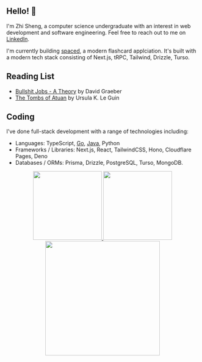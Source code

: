 ## Hello! 👋

I'm Zhi Sheng, a computer science undergraduate with an interest in web development and software engineering.
Feel free to reach out to me on [LinkedIn](https://www.linkedin.com/in/cheng-zhi-sheng/).

I'm currently building [spaced](https://spaced-coral-xi.vercel.app/), a modern flashcard applciation.
It's built with a modern tech stack consisting of Next.js, tRPC, Tailwind, Drizzle, Turso.

## Reading List

- [Bullshit Jobs - A Theory](https://www.goodreads.com/book/show/34466958-bullshit-jobs) by David Graeber
- [The Tombs of Atuan](https://www.goodreads.com/book/show/13662.The_Tombs_of_Atuan) by Ursula K. Le Guin

## Coding

I've done full-stack development with a range of technologies including:
- Languages: TypeScript, [Go](https://github.com/tim-pipi/cloudwego-api-gateway), [Java](https://github.com/AY2324S1-CS2103T-W17-2/tp/), Python
- Frameworks / Libraries: Next.js, React, TailwindCSS, Hono, Cloudflare Pages, Deno
- Databases / ORMs: Prisma, Drizzle, PostgreSQL, Turso, MongoDB.

<div align="center">
  <a href="https://github.com/zsh-eng">
  <img height="180em" src="https://github-readme-stats-psi-peach-33.vercel.app/api?username=zsh-eng&show_icons=true&include_all_commits=true&count_private=true&theme=tokyonight"/>
  <img height="180em" src="https://github-readme-stats-psi-peach-33.vercel.app/api/top-langs?username=zsh-eng&layout=compact&langs_count=8&theme=tokyonight"/>
</div>
    
<div align="center">
  <a href="https://github.com/zsh-eng">
  <img height="300em" src="https://github-readme-stats-psi-peach-33.vercel.app/api/wakatime?username=zsheng&theme=tokyonight&langs_count=8"/>
</div>
